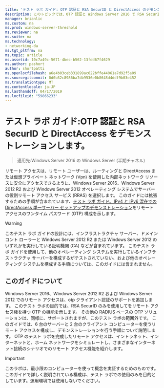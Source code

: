 ```yaml
---
title: 'テスト ラボ ガイド: OTP 認証と RSA SecurID と DirectAccess のデモンストレーション'
description: このトピックでは、OTP 認証と Windows Server 2016 で RSA SecurID を使用した DirectAccess のデモンストレーションのテスト ラボ ガイドの一部
manager: brianlic
ms.custom: na
ms.prod: windows-server-threshold
ms.reviewer: na
ms.suite: na
ms.technology:
- networking-da
ms.tgt_pltfrm: na
ms.topic: article
ms.assetid: 10c7a49c-5671-4bec-b562-13fdd67f4629
ms.author: pashort
author: shortpatti
ms.openlocfilehash: a6e4b03ceb331899ac622bffe44061a7d92f5a09
ms.sourcegitcommit: 0d0b32c8986ba7db9536e0b8648d4ddf9b03e452
ms.translationtype: MT
ms.contentlocale: ja-JP
ms.lasthandoff: 04/17/2019
ms.locfileid: "59866233"
---
```

# <a name="test-lab-guide-demonstrate-directaccess-with-otp-authentication-and-rsa-securid"></a>テスト ラボ ガイド:OTP 認証と RSA SecurID と DirectAccess をデモンストレーションします。

>適用先:Windows Server 2016 の Windows Server (半期チャネル)

リモート アクセスは、リモート ユーザーは、ルーティングと DirectAccess または仮想プライベート ネットワーク (Vpn) を使用した内部ネットワーク リソースに安全にアクセスできるように、Windows Server 2016、Windows Server 2012 R2 および Windows Server 2012 オペレーティング システムでサーバーの役割リモート アクセス サービス (RRAS) を選択します。 このガイドには拡張するための手順が含まれています、[テスト ラボ ガイド。IPv4 と IPv6 混在での DirectAccess 単一サーバー セットアップのデモンストレーション](https://go.microsoft.com/fwlink/p/?LinkId=237004)をリモート アクセスのワンタイム パスワード (OTP) 構成を示します。  
  
> [!WARNING]  
> このテスト ラボ ガイドの設計には、インフラストラクチャ サーバー、ドメイン コント ローラーと Windows Server 2012 R2 または Windows Server 2012 のいずれかを実行している証明機関 (CA) などが含まれています。 このテスト ラボ ガイドを使用して、他のオペレーティング システムを実行しているインフラストラクチャ サーバーを構成するがテストされていない、および他のオペレーティング システムを構成する手順については、このガイドには含まれません。  
  
## <a name="about-this-guide"></a>このガイドについて  
Windows Server 2016、Windows Server 2012 R2 および Windows Server 2012 でのリモート アクセスは、otp クライアント認証のサポートを追加します。 このテスト ラボの目的では、RSA SecurID のみを使用してをリモート アクセス権を持つ OTP の機能を示します。 その他の RADIUS ベースの OTP ソリューションは、同様に、サポートされますが、このテスト ラボの範囲外です。 このガイドでは、6 台のサーバーと 2 台のクライアント コンピューターを使うリモート アクセスを構成し、デモンストレーションを行う手順について説明します。 OTP のテスト ラボを完成したリモート アクセスは、イントラネット、インターネットと、ホーム ネットワークをシミュレートし、さまざまなインターネット接続のシナリオでのリモート アクセス機能を紹介します。  
  
> [!IMPORTANT]  
> このラボは、最小限のコンピューターを使って概念を実証するためのものです。 このガイドで詳しく説明されている構成は、テスト ラボでの使用のみを目的としています。運用環境では使用しないでください。  
  


